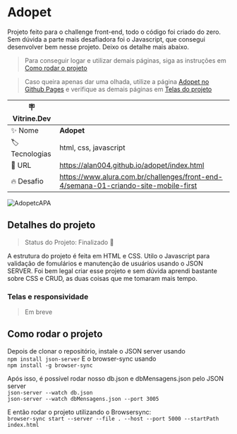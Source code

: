 # Adopet

Projeto feito para o challenge front-end, todo o código foi criado do zero. Sem dúvida a parte mais desafiadora foi o Javascript, que consegui desenvolver bem nesse projeto. Deixo os detalhe mais abaixo.
> Para conseguir logar e utilizar demais páginas, siga as instruções em [Como rodar o projeto](#como-rodar-o-projeto)

>Caso queira apenas dar uma olhada, utilize a página [Adopet no Github Pages](https://alan004.github.io/adopet/index.html) e verifique as demais páginas em [Telas do projeto](#telas-e-responsividade)

| :placard: Vitrine.Dev |     |
| -------------  | --- |
| :sparkles: Nome        | **Adopet**
| :label: Tecnologias | html, css, javascript
| :rocket: URL         | https://alan004.github.io/adopet/index.html
| :fire: Desafio     | https://www.alura.com.br/challenges/front-end-4/semana-01-criando-site-mobile-first

<!-- Inserir imagem com a #vitrinedev ao final do link -->
![AdopetcAPA](https://user-images.githubusercontent.com/17684918/209195984-a3c4e20b-4f3a-4778-b5b4-3e17556a0480.png#vitrinedev)

## Detalhes do projeto

> Status do Projeto: Finalizado  🫡  

A estrutura do projeto é feita em HTML e CSS. Utilo o Javascript para validação de fomulários e manutenção de usuários usando o JSON SERVER. Foi bem legal criar esse projeto e sem dúvida aprendi bastante sobre CSS e CRUD, as duas coisas que me tomaram mais tempo.

### Telas e responsividade
>Em breve

## Como rodar o projeto
Depois de clonar o repositório, instale o JSON server usando \
`npm install json-server`
E o browser-sync usando \
`npm install -g browser-sync`

Após isso, é possível rodar nosso db.json e dbMensagens.json pelo JSON server\
`json-server --watch db.json` \
`json-server --watch dbMensagens.json --port 3005`

E então rodar o projeto utilizando o Browsersync:\
`browser-sync start --server --file . --host --port 5000 --startPath index.html`
